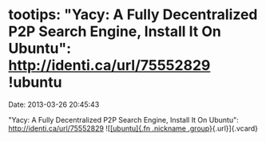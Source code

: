 tootips: "Yacy: A Fully Decentralized P2P Search Engine, Install It On Ubuntu": http://identi.ca/url/75552829 !ubuntu
=====================================================================================================================

Date: 2013-03-26 20:45:43

"Yacy: A Fully Decentralized P2P Search Engine, Install It On Ubuntu":
<http://identi.ca/url/75552829> ![[[ubuntu]{.fn .nickname
.group}](http://identi.ca/group/8/id "Ubuntu users (ubuntu)"){.url}]{.vcard}
